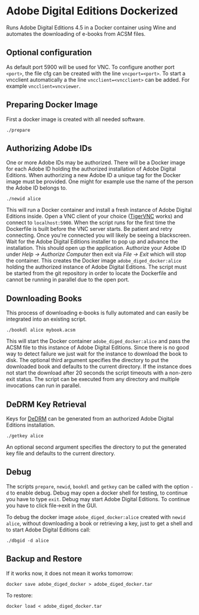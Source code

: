 Adobe Digital Editions Dockerized
=================================

Runs Adobe Digital Editions 4.5 in a Docker container using Wine and automates
the downloading of e-books from ACSM files.

Optional configuration
----------------------

As default port 5900 will be used for VNC. To configure another port `<port>`,
the file cfg can be created with the line `vncport=<port>`.
To start a vncclient automatically a the line `vncclient=<vncclient>` can be
added. For example `vncclient=vncviewer`.

Preparing Docker Image
----------------------

First a docker image is created with all needed software.

    ./prepare

Authorizing Adobe IDs
---------------------

One or more Adobe IDs may be authorized. There will be a Docker image for each
Adobe ID holding the authorized installation of Adobe Digital Editions. When
authorizing a new Adobe ID a unique tag for the Docker image must be provided.
One might for example use the name of the person the Adobe ID belongs to.

    ./newid alice

This will run a Docker container and install a fresh instance of Adobe Digital
Editions inside. Open a VNC client of your choice
([TigerVNC](https://tigervnc.org/) works) and connect to `localhost:5900`.
When the script runs for the first time the Dockerfile is built before the VNC
server starts. Be patient and retry connecting. Once you're connected you will
likely be seeing a blackscreen. Wait for the Adobe Digital Editions installer to
pop up and advance the installation. This should open up the application.
Authorize your Adobe ID under *Help -> Authorize Computer* then exit via
*File -> Exit* which will stop the container. This creates the Docker image
`adobe_diged_docker:alice` holding the authorized instance of Adobe Digital
Editions. The script must be started from the git repository in order to locate
the Dockerfile and cannot be running in parallel due to the open port.

Downloading Books
-----------------

This process of downloading e-books is fully automated and can easily be
integrated into an existing script.

    ./bookdl alice mybook.acsm

This will start the Docker container `adobe_diged_docker:alice`
and pass the ACSM file to this instance of Adobe
Digital Editions. Since there is no good way to detect failure we just wait for
the instance to download the book to disk. The optional third argument specifies
the directory to put the downloaded book and defaults to the current directory.
If the instance does not start the download after 20 seconds the script timeouts with a
non-zero exit status. The script can be executed from any directory and multiple
invocations can run in parallel.

DeDRM Key Retrieval
-------------------

Keys for [DeDRM](https://github.com/apprenticeharper/DeDRM_tools) can be
generated from an authorized Adobe Digital Editions installation.

    ./getkey alice

An optional second argument specifies the directory to put the generated key
file and defaults to the current directory.

Debug
-----

The scripts `prepare`, `newid`, `bookdl` and `getkey` can be called with the
option `-d` to enable debug.
Debug may open a docker shell for testing, to continue you have to type `exit`.
Debug may start Adobe Digital Editions. To continue you have to click 
file->exit in the GUI.

To debug the docker image `adobe_diged_docker:alice` created with `newid alice`,
without downloading a book or retrieving a key, just to get a shell and 
to start Adobe Digital Editions call:

    ./dbgid -d alice

Backup and Restore
------------------

If it works now, it does not mean it works tomorrow:

    docker save adobe_diged_docker > adobe_diged_docker.tar

To restore:

    docker load < adobe_diged_docker.tar
